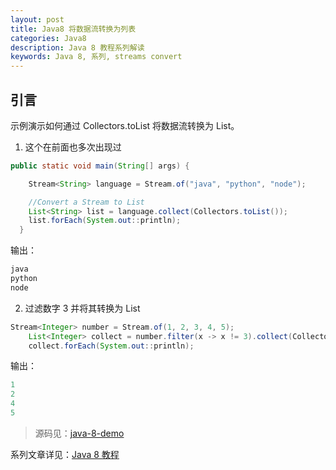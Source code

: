 ```yaml
---
layout: post
title: Java8 将数据流转换为列表
categories: Java8
description: Java 8 教程系列解读
keywords: Java 8, 系列, streams convert
---
```


## 引言

示例演示如何通过 Collectors.toList 将数据流转换为 List。

1. 这个在前面也多次出现过

````java
public static void main(String[] args) {

    Stream<String> language = Stream.of("java", "python", "node");

    //Convert a Stream to List
    List<String> list = language.collect(Collectors.toList());
    list.forEach(System.out::println);
  }
````

输出：

````java
java
python
node
````

2. 过滤数字 3 并将其转换为 List

````java
Stream<Integer> number = Stream.of(1, 2, 3, 4, 5);
    List<Integer> collect = number.filter(x -> x != 3).collect(Collectors.toList());
    collect.forEach(System.out::println);
````

输出：

````java
1
2
4
5
````

>源码见：[java-8-demo](https://github.com/zhangjinmiao/java-8-demo)

系列文章详见：[Java 8 教程](http://zhangjinmiao.github.io/java8/2019/07/27/Java-8-Tutorials.html)